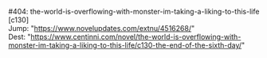 #404: the-world-is-overflowing-with-monster-im-taking-a-liking-to-this-life [c130] <br/>
Jump: "https://www.novelupdates.com/extnu/4516268/" <br/>
Dest: "https://www.centinni.com/novel/the-world-is-overflowing-with-monster-im-taking-a-liking-to-this-life/c130-the-end-of-the-sixth-day/"